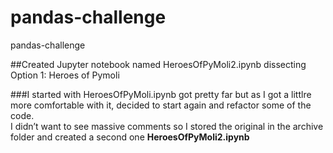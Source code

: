 # pandas-challenge
pandas-challenge

##Created Jupyter notebook named HeroesOfPyMoli2.ipynb  dissecting Option 1: Heroes of Pymoli <br />

###I started with HeroesOfPyMoli.ipynb got pretty far but as I got a littlre more comfortable with it, decided to start again and refactor some of the code. <br />
 I didn’t want to see massive comments so I stored the original in the archive folder and created a second one **HeroesOfPyMoli2.ipynb** <br/>
